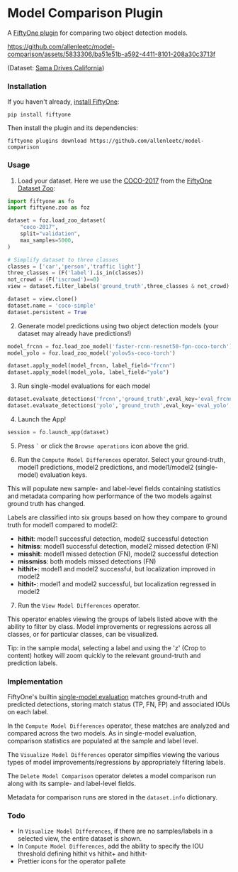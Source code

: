 # Model Comparison Plugin

A [FiftyOne plugin](https://docs.voxel51.com/plugins/index.html) for comparing two object
detection models.

https://github.com/allenleetc/model-comparison/assets/5833306/ba51e51b-a592-4411-8101-208a30c3713f

(Dataset: [Sama Drives California](https://huggingface.co/datasets/SamaAI/sama-drives-california))

### Installation

If you haven't already,
[install FiftyOne](https://docs.voxel51.com/getting_started/install.html):

```shell
pip install fiftyone
```

Then install the plugin and its dependencies:

```shell
fiftyone plugins download https://github.com/allenleetc/model-comparison
```

### Usage




1. Load your dataset. Here we use the [COCO-2017](https://docs.voxel51.com/user_guide/dataset_zoo/datasets.html#coco-2017) from the [FiftyOne Dataset Zoo](https://docs.voxel51.com/user_guide/dataset_zoo/index.html#fiftyone-dataset-zoo):

```py
import fiftyone as fo
import fiftyone.zoo as foz

dataset = foz.load_zoo_dataset(
    "coco-2017",
    split="validation",
    max_samples=5000,
)

# Simplify dataset to three classes
classes = ['car','person','traffic light']
three_classes = (F('label').is_in(classes))
not_crowd = (F('iscrowd')==0)
view = dataset.filter_labels('ground_truth',three_classes & not_crowd).take(200)

dataset = view.clone()
dataset.name = 'coco-simple'
dataset.persistent = True
```

2. Generate model predictions using two object detection models (your dataset may already have predictions!)

```py
model_frcnn = foz.load_zoo_model('faster-rcnn-resnet50-fpn-coco-torch')
model_yolo = foz.load_zoo_model('yolov5s-coco-torch')

dataset.apply_model(model_frcnn, label_field="frcnn")
dataset.apply_model(model_yolo, label_field="yolo")
```

3. Run single-model evaluations for each model

```py
dataset.evaluate_detections('frcnn','ground_truth',eval_key='eval_frcnn',classes=classes)
dataset.evaluate_detections('yolo','ground_truth',eval_key='eval_yolo',classes=classes)
```

4. Launch the App!

```py
session = fo.launch_app(dataset)
```

5.  Press `` ` `` or click the `Browse operations` icon above the grid.

6.  Run the `Compute Model Differences` operator. Select your ground-truth, model1 predictions, model2 predictions, and model1/model2 (single-model) evaluation keys.

This will populate new sample- and label-level fields containing statistics and metadata comparing how performance of the two models against ground truth has changed.

Labels are classified into six groups based on how they compare to ground truth for model1 compared to model2:

- **hithit**: model1 successful detection, model2 successful detection
- **hitmiss**: model1 successful detection, model2 missed detection (FN)
- **misshit**: model1 missed detection (FN), model2 successful detection
- **missmiss**: both models missed detections (FN)
- **hithit+**: model1 and model2 successful, but localization improved in model2
- **hithit-**: model1 and model2 successful, but localization regressed in model2

7. Run the `View Model Differences` operator.

This operator enables viewing the groups of labels listed above with the ability to filter by class. Model improvements or regressions across all classes, or for particular classes, can be visualized.

Tip: in the sample modal, selecting a label and using the 'z' (Crop to content) hotkey will zoom quickly to the relevant ground-truth and prediction labels.

### Implementation

FiftyOne's builtin [single-model evaluation](https://docs.voxel51.com/user_guide/evaluation.html#detections) matches ground-truth and predicted detections, storing match status (TP, FN, FP) and associated IOUs on each label.

In the `Compute Model Differences` operator, these matches are analyzed and compared across the two models. As in single-model evaluation, comparison statistics are populated at the sample and label level.

The `Visualize Model Differences` operator simpifies viewing the various types of model improvements/regressions by appropriately filtering labels.

The `Delete Model Comparison` operator deletes a model comparison run along with its sample- and label-level fields. 

Metadata for comparison runs are stored in the `dataset.info` dictionary.

### Todo

- In `Visualize Model Differences`, if there are no samples/labels in a selected view, the entire dataset is shown.
- In `Compute Model Differences`, add the ability to specify the IOU threshold defining hithit vs hithit+ and hithit-
- Prettier icons for the operator pallete
